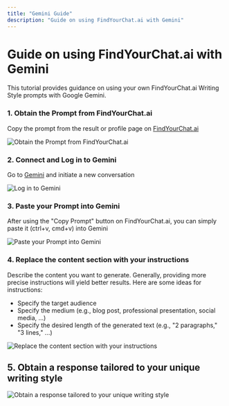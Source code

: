 ```yaml
---
title: "Gemini Guide"
description: "Guide on using FindYourChat.ai with Gemini"
---
```


# Guide on using FindYourChat.ai with Gemini

This tutorial provides guidance on using your own FindYourChat.ai Writing Style prompts with Google Gemini.

### 1. Obtain the Prompt from FindYourChat.ai

Copy the prompt from the result or profile page on [FindYourChat.ai](https://www.findyourchat.ai/)

![Obtain the Prompt from FindYourChat.ai](/guides/chatgpt-step1.png)

### 2. Connect and Log in to Gemini

Go to [Gemini](https://gemini.google.com/app) and initiate a new conversation

![Log in to Gemini](/guides/gemini-step1.png)

### 3. Paste your Prompt into Gemini

After using the "Copy Prompt" button on FindYourChat.ai, you can simply paste it (ctrl+v, cmd+v) into Gemini

![Paste your Prompt into Gemini](/guides/gemini-step2.png)

### 4. Replace the content section with your instructions

Describe the content you want to generate. Generally, providing more precise instructions will yield better results. Here are some ideas for instructions:

- Specify the target audience
- Specify the medium (e.g., blog post, professional presentation, social media, ...)
- Specify the desired length of the generated text (e.g., "2 paragraphs," "3 lines," ...)

![Replace the content section with your instructions](/guides/gemini-step3.png)

## 5. Obtain a response tailored to your unique writing style

![Obtain a response tailored to your unique writing style](/guides/gemini-step4.png)

